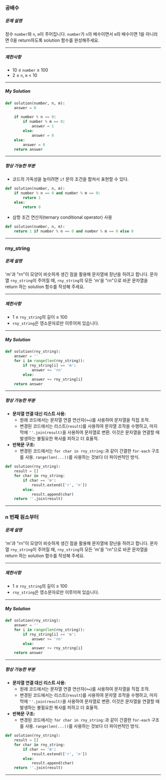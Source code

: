 ### 공배수

##### 문제 설명

정수 `number`와 `n`, `m`이 주어집니다. `number`가 `n`의 배수이면서 `m`의 배수이면 1을 아니라면 0을 return하도록 solution 함수를 완성해주세요.

------

##### 제한사항

- 10 ≤ `number` ≤ 100
- 2 ≤ `n`, `m` < 10

------

##### My Solution

```python
def solution(number, n, m):
    answer = 0
    
    if number % n == 0:
        if number % m == 0:
            answer = 1         
        else:
            answer = 0
    else:
        answer = 0
    return answer
```

------

##### 향상 가능한 부분

- 코드의 가독성을 높이려면 `if` 문의 조건을 합쳐서 표현할 수 있다.

```python
def solution(number, n, m):
    if number % n == 0 and number % m == 0:
        return 1
    else:
        return 0
```

- 삼항 조건 연산자(ternary conditional operator) 사용

```python
def solution(number, n, m):
    return 1 if number % n == 0 and number % m == 0 else 0
```

------



### rny_string

##### 문제 설명

'm'과 "rn"이 모양이 비슷하게 생긴 점을 활용해 문자열에 장난을 하려고 합니다. 문자열 `rny_string`이 주어질 때, `rny_string`의 모든 'm'을 "rn"으로 바꾼 문자열을 return 하는 solution 함수를 작성해 주세요.

------

##### 제한사항

- 1 ≤ `rny_string`의 길이 ≤ 100
- `rny_string`은 영소문자로만 이루어져 있습니다.

------

##### My Solution

```python
def solution(rny_string):
    answer = ''
    for i in range(len(rny_string)):
        if rny_string[i] == 'm':
            answer += 'rn'
        else:
            answer += rny_string[i]
    return answer
```

------

##### 향상 가능한 부분

- **문자열 연결 대신 리스트 사용:**
  - 원래 코드에서는 문자열 연결 연산자(`+=`)를 사용하여 문자열을 직접 조작.
  - 변경된 코드에서는 리스트(`result`)를 사용하여 문자열 조작을 수행하고, 마지막에 `''.join(result)`을 사용하여 문자열로 변환. 이것은 문자열을 연결할 때 발생하는 불필요한 복사를 피하고 더 효율적.
- **반복문 구조:**
  - 변경된 코드에서는 `for char in rny_string:`과 같이 간결한 `for-each` 구조를 사용. `range(len(...))`를 사용하는 것보다 더 파이썬적인 방식.

```python
def solution(rny_string):
    result = []
    for char in rny_string:
        if char == 'm':
            result.extend(['r', 'n'])
        else:
            result.append(char)
    return ''.join(result)
```

------



### n 번째 원소부터

##### 문제 설명

'm'과 "rn"이 모양이 비슷하게 생긴 점을 활용해 문자열에 장난을 하려고 합니다. 문자열 `rny_string`이 주어질 때, `rny_string`의 모든 'm'을 "rn"으로 바꾼 문자열을 return 하는 solution 함수를 작성해 주세요.

------

##### 제한사항

- 1 ≤ `rny_string`의 길이 ≤ 100
- `rny_string`은 영소문자로만 이루어져 있습니다.

------

##### My Solution

```python
def solution(rny_string):
    answer = ''
    for i in range(len(rny_string)):
        if rny_string[i] == 'm':
            answer += 'rn'
        else:
            answer += rny_string[i]
    return answer
```

------

##### 향상 가능한 부분

- **문자열 연결 대신 리스트 사용:**
  - 원래 코드에서는 문자열 연결 연산자(`+=`)를 사용하여 문자열을 직접 조작.
  - 변경된 코드에서는 리스트(`result`)를 사용하여 문자열 조작을 수행하고, 마지막에 `''.join(result)`을 사용하여 문자열로 변환. 이것은 문자열을 연결할 때 발생하는 불필요한 복사를 피하고 더 효율적.
- **반복문 구조:**
  - 변경된 코드에서는 `for char in rny_string:`과 같이 간결한 `for-each` 구조를 사용. `range(len(...))`를 사용하는 것보다 더 파이썬적인 방식.

```python
def solution(rny_string):
    result = []
    for char in rny_string:
        if char == 'm':
            result.extend(['r', 'n'])
        else:
            result.append(char)
    return ''.join(result)
```

------


